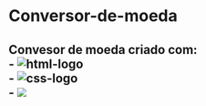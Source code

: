 # Conversor-de-moeda
<h2>Convesor de moeda criado com:<br>
- <img src="https://img.shields.io/badge/HTML5-E34F26?style=for-the-badge&logo=html5&logoColor=white" alt="html-logo"><br>
- <img src="https://img.shields.io/badge/CSS3-1572B6?style=for-the-badge&logo=css3&logoColor=white" alt="css-logo"><br>
- <img src="https://img.shields.io/badge/JavaScript-323330?style=for-the-badge&logo=javascript&logoColor=F7DF1E">

